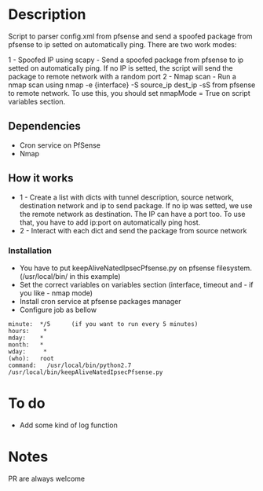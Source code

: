 # Description

Script to parser config.xml from pfsense and send a spoofed package from pfsense to ip setted on automatically ping.  There are two work modes:

1 - Spoofed IP using scapy - Send a spoofed package from pfsense to ip setted on automatically ping. If no IP is setted, the script will send the package to remote network with a random port
2 - Nmap scan - Run a nmap scan using nmap -e {interface} -S source_ip dest_ip -sS from pfsense to remote network. To use this, you should set nmapMode = True on script variables section. 

## Dependencies

- Cron service on PfSense
- Nmap

## How it works

- 1 - Create a list with dicts with tunnel description, source network, destination network and ip to send package. If no ip was setted, we use the remote network as destination. The IP can have a port too.  To use that, you have to add ip:port on automatically ping host.
- 2 - Interact with each dict and send the package from source network

### Installation

- You have to put keepAliveNatedIpsecPfsense.py on pfsense filesystem. (/usr/local/bin/ in this example)
- Set the correct variables on variables section (interface, timeout and - if you like - nmap mode)
- Install cron service at pfsense packages manager
- Configure job as bellow
```
minute:  */5      (if you want to run every 5 minutes)
hours:    *
mday:    *
month:   *
wday:     *
(who):   root
command:   /usr/local/bin/python2.7 /usr/local/bin/keepAliveNatedIpsecPfsense.py
```

# To do

- Add some kind of log function

# Notes
 PR are always welcome
